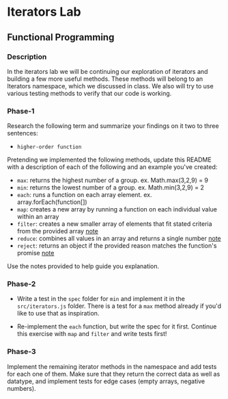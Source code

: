 # Iterators Lab
## Functional Programming


### Description

In the iterators lab we will be continuing our exploration of iterators and building a few more useful methods. These methods will belong to an Iterators namespace, which we discussed in class. We also will try to use various testing methods to verify that our code is working.


### Phase-1

Research the following term and summarize your findings on it two to three sentences:

* `higher-order function`

Pretending we implemented the following methods, update this README with a description of each of the following and an example you've created:

* `max`: returns the highest number of a group. ex. Math.max(3,2,9) = 9
* `min`: returns the lowest number of a group. ex. Math.min(3,2,9) = 2
* `each`: runs a function on each array element. ex. array.forEach(function[])
* `map`: creates a new array by running a function on each individual value within an array
* `filter`: creates a new smaller array of elements that fit stated criteria from the provided array [note](https://developer.mozilla.org/en-US/docs/Web/JavaScript/Reference/Global_Objects/Array/filter)
* `reduce`: combines all values in an array and returns a single number [note](https://developer.mozilla.org/en-US/docs/Web/JavaScript/Reference/Global_Objects/Array/reduce)
* `reject`: returns an object if the provided reason matches the function's promise [note](http://underscorejs.org/#reject)

Use the notes provided to help guide you explanation.


### Phase-2

* Write a test in the `spec` folder for `min` and implement it in the `src/iterators.js` folder. There is a test for a `max` method already if you'd like to use that as inspiration.

* Re-implement the `each` function, but write the spec for it first. Continue this exercise with `map` and `filter` and write tests first!


### Phase-3

Implement the remaining iterator methods in the namespace and add tests for each one of them. Make sure that they return the correct data as well as datatype, and implement tests for edge cases (empty arrays, negative numbers).

